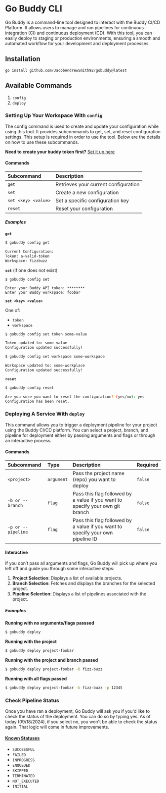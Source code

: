 # Go Buddy CLI

Go Buddy is a command-line tool designed to interact with the Buddy CI/CD Platform. It allows users to manage and run pipelines for continuous integration (CI) and continuous deployment (CD). With this tool, you can easily deploy to staging or production environments, ensuring a smooth and automated workflow for your development and deployment processes.

## Installation

```
go install github.com/JacobAndrewSmith92/gobuddy@latest
```



## Available Commands 
1. `config`
2. `deploy`



### Setting Up Your Workspace With `config`
The config command is used to create and update your configuration while using this tool. It provides subcommands to get, set, and reset configuration settings. This setup is required in order to use the tool. Below are the details on how to use these subcommands.

**Need to create your buddy token first?** [Set it up here]()

#### Commands

| Subcommand | Description                |
| :-------- |  :-------------------------|
| `get` | Retrieves your current configuration |
| `set` | Create a new configuration |
|`set <key> <value>`| Set a specific configuration key |
|`reset` | Reset your configuration |

##### Examples

**`get`**


```bash
$ gobuddy config get

Current Configuration:
Token: a-valid-token
Workspace: fizzbuzz
```

**`set`** (if one does not exist)

```
$ gobuddy config set

Enter your Buddy API token: ********
Enter your Buddy workspace: foobar
```

**`set <key> <value>`**

One of:
- `token`
- `workspace`

```bash
$ gobuddy config set token some-value

Token updated to: some-value
Configuration updated successfully!
```
```bash
$ gobuddy config set workspace some-workspace

Workspace updated to: some-workplace
Configuration updated successfully!
```

**`reset`**

```bash
$ gobuddy config reset

Are you sure you want to reset the configuration? (yes/no): yes
Configuration has been reset.
```

### Deploying A Service With `deploy`
This command allows you to trigger a deployment pipeline for your project using the Buddy CI/CD platform. You can select a project, branch, and pipeline for deployment either by passing arguments and flags or through an interactive process.

#### Commands

| Subcommand | Type | Description                |Required |
| :-------- | :------ |  :-------------------------|:--------|
| `<project>` | `argument` | Pass the project name (repo) you want to deploy  |`false`|
| `-b or --branch` |`flag`| Pass this flag followed by a value if you want to specify your own git branch | `false`|
|`-p or --pipeline`|`flag`| Pass this flag followed by a value if you want to specify your own pipeline ID |`false`|

#### Interactive
If you don’t pass all arguments and flags, Go Buddy will pick up where you left off and guide you through some interactive steps:

1. **Project Selection**: Displays a list of available projects.
2. **Branch Selection**: Fetches and displays the branches for the selected project.
3. **Pipeline Selection**: Displays a list of pipelines associated with the project.

##### Examples

**Running with no arguments/flags passsed**
```bash
$ gobuddy deploy
```
**Running with the project**
```bash
$ gobuddy deploy project-foobar
```
**Running with the project and branch passed**
```bash
$ gobuddy deploy project-foobar -b fizz-buzz
```

**Running with all flags passed**
```bash
$ gobuddy deploy project-foobar -b fizz-buzz -p 12345
```

### Check Pipeline Status
Once you have ran a deployment, Go Buddy will ask you if you'd like to check the status of the deployment. You can do so by typing yes. As of today (09/18/2024), if you select no, you won't be able to check the status again. That logic will come in future improvements.

#### [Known Statuses](https://buddy.works/docs/api/pipelines/executions/get-details-and-logs)
- `SUCCESSFUL`
- `FAILED`
- `INPROGRESS`
- `ENQUEUED`
- `SKIPPED`
- `TERMINATED`
- `NOT_EXECUTED`
- `INITIAL`